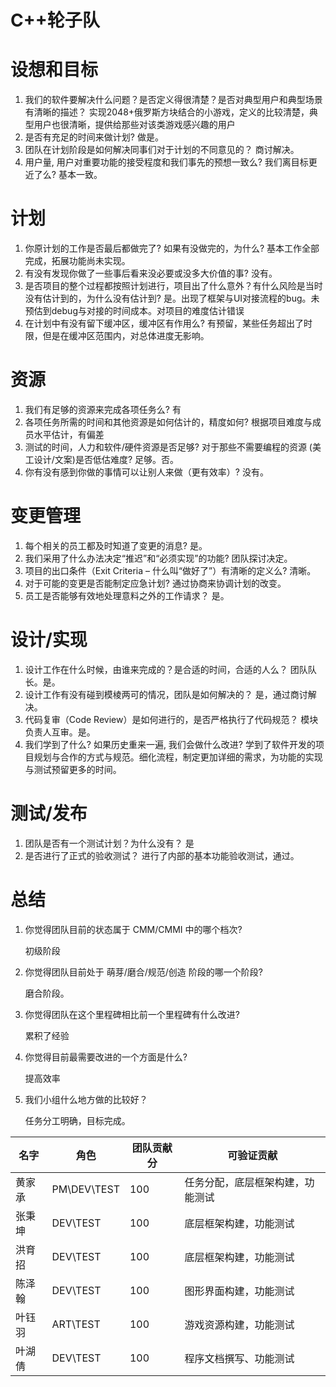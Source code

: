 # C++轮子队

# 设想和目标

1. 我们的软件要解决什么问题？是否定义得很清楚？是否对典型用户和典型场景有清晰的描述？
   实现2048+俄罗斯方块结合的小游戏，定义的比较清楚，典型用户也很清晰，提供给那些对该类游戏感兴趣的用户
2. 是否有充足的时间来做计划?
   做是。
3. 团队在计划阶段是如何解决同事们对于计划的不同意见的？
   商讨解决。
4. 用户量, 用户对重要功能的接受程度和我们事先的预想一致么? 我们离目标更近了么?
   基本一致。

# 计划

1. 你原计划的工作是否最后都做完了? 如果有没做完的，为什么?
   基本工作全部完成，拓展功能尚未实现。
2. 有没有发现你做了一些事后看来没必要或没多大价值的事?
   没有。
3. 是否项目的整个过程都按照计划进行，项目出了什么意外？有什么风险是当时没有估计到的，为什么没有估计到?
   是。出现了框架与UI对接流程的bug。未预估到debug与对接的时间成本。对项目的难度估计错误
4. 在计划中有没有留下缓冲区，缓冲区有作用么?
   有预留，某些任务超出了时限，但是在缓冲区范围内，对总体进度无影响。

# 资源

1. 我们有足够的资源来完成各项任务么?
   有
2. 各项任务所需的时间和其他资源是如何估计的，精度如何?
   根据项目难度与成员水平估计，有偏差
3. 测试的时间，人力和软件/硬件资源是否足够? 对于那些不需要编程的资源 (美工设计/文案)是否低估难度?
   足够。否。
4. 你有没有感到你做的事情可以让别人来做（更有效率）?
   没有。

# 变更管理

1. 每个相关的员工都及时知道了变更的消息?
   是。
2. 我们采用了什么办法决定“推迟”和“必须实现”的功能?
   团队探讨决定。
3. 项目的出口条件（Exit Criteria – 什么叫“做好了”）有清晰的定义么?
   清晰。
4. 对于可能的变更是否能制定应急计划?
   通过协商来协调计划的改变。
5. 员工是否能够有效地处理意料之外的工作请求？
   是。

# 设计/实现

1. 设计工作在什么时候，由谁来完成的？是合适的时间，合适的人么？
   团队队长。是。
2. 设计工作有没有碰到模棱两可的情况，团队是如何解决的？
   是，通过商讨解决。
3. 代码复审（Code Review）是如何进行的，是否严格执行了代码规范？
   模块负责人互审。是。
4. 我们学到了什么? 如果历史重来一遍, 我们会做什么改进?
   学到了软件开发的项目规划与合作的方式与规范。细化流程，制定更加详细的需求，为功能的实现与测试预留更多的时间。

# 测试/发布

1. 团队是否有一个测试计划？为什么没有？
   是
2. 是否进行了正式的验收测试？
   进行了内部的基本功能验收测试，通过。

# 总结

1. 你觉得团队目前的状态属于 CMM/CMMI 中的哪个档次?

    初级阶段

2. 你觉得团队目前处于 萌芽/磨合/规范/创造 阶段的哪一个阶段?

    磨合阶段。

3. 你觉得团队在这个里程碑相比前一个里程碑有什么改进?

    累积了经验

4. 你觉得目前最需要改进的一个方面是什么?

    提高效率

5. 我们小组什么地方做的比较好？

    任务分工明确，目标完成。

| 名字   | 角色        | 团队贡献分 | 可验证贡献                       |
| ------ | ----------- | ---------- | -------------------------------- |
| 黄家承 | PM\DEV\TEST | 100        | 任务分配，底层框架构建，功能测试 |
| 张秉坤 | DEV\TEST    | 100        | 底层框架构建，功能测试           |
| 洪育招 | DEV\TEST    | 100        | 底层框架构建，功能测试           |
| 陈泽翰 | DEV\TEST    | 100        | 图形界面构建，功能测试           |
| 叶钰羽 | ART\TEST    | 100        | 游戏资源构建，功能测试           |
| 叶湖倩 | DEV\TEST    | 100        | 程序文档撰写、功能测试           |
